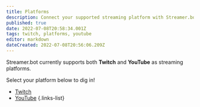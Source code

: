 ```yaml
---
title: Platforms
description: Connect your supported streaming platform with Streamer.bot
published: true
date: 2022-07-08T20:58:34.001Z
tags: twitch, platforms, youtube
editor: markdown
dateCreated: 2022-07-08T20:56:06.209Z
---
```


Streamer.bot currently supports both **Twitch** and **YouTube** as streaming platforms.

Select your platform below to dig in!

- [<i class="mdi mdi-twitch"></i> Twitch](/en/Platforms/Twitch)
- [<i class="mdi mdi-youtube"></i> YouTube](/en/Platforms/YouTube)
{.links-list}